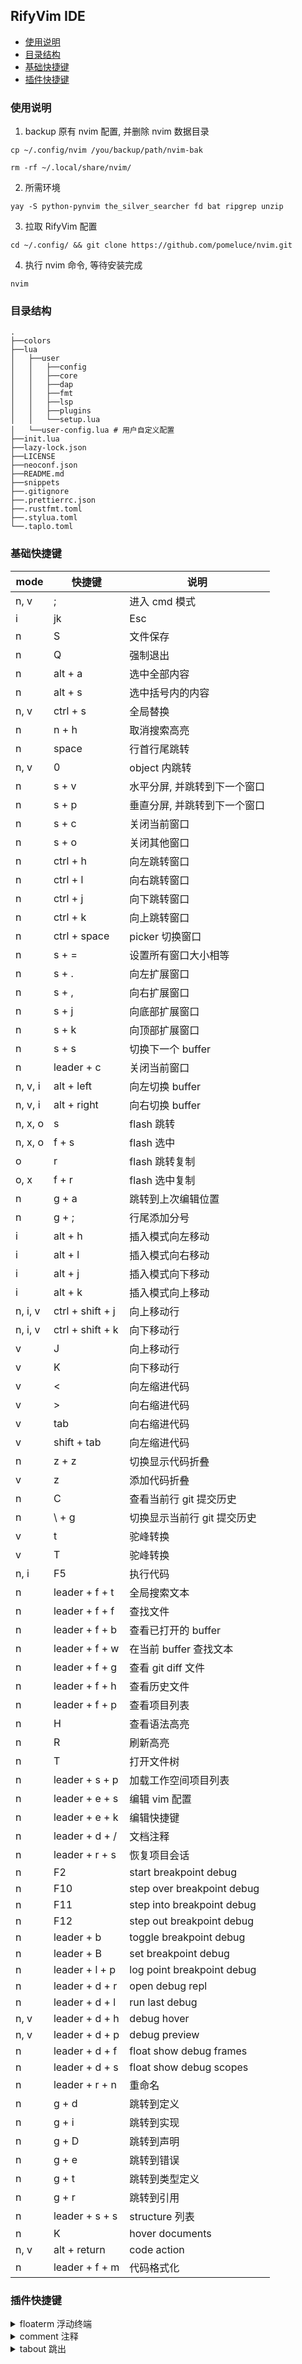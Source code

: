 ## RifyVim IDE

<!-- markdown-toc GFM -->

* [使用说明](#使用说明)
* [目录结构](#目录结构)
* [基础快捷键](#基础快捷键)
* [插件快捷键](#插件快捷键)

<!-- markdown-toc -->

### 使用说明

1. backup 原有 nvim 配置, 并删除 nvim 数据目录

```
cp ~/.config/nvim /you/backup/path/nvim-bak

rm -rf ~/.local/share/nvim/
```

2. 所需环境

```
yay -S python-pynvim the_silver_searcher fd bat ripgrep unzip
```

3. 拉取 RifyVim 配置

```shell
cd ~/.config/ && git clone https://github.com/pomeluce/nvim.git
```

4. 执行 nvim 命令, 等待安装完成

```
nvim
```

### 目录结构

```
.
├──colors
├──lua
│   ├──user
│   │   ├──config
│   │   ├──core
│   │   ├──dap
│   │   ├──fmt
│   │   ├──lsp
│   │   ├──plugins
│   │   └──setup.lua
│   └──user-config.lua # 用户自定义配置
├──init.lua
├──lazy-lock.json
├──LICENSE
├──neoconf.json
├──README.md
├──snippets
├──.gitignore
├──.prettierrc.json
├──.rustfmt.toml
├──.stylua.toml
└──.taplo.toml
```

### 基础快捷键

| mode    | 快捷键           | 说明                         |
| ------- | ---------------- | ---------------------------- |
| n, v    | ;                | 进入 cmd 模式                |
| i       | jk               | Esc                          |
| n       | S                | 文件保存                     |
| n       | Q                | 强制退出                     |
| n       | alt + a          | 选中全部内容                 |
| n       | alt + s          | 选中括号内的内容             |
| n, v    | ctrl + s         | 全局替换                     |
| n       | n + h            | 取消搜索高亮                 |
| n       | space            | 行首行尾跳转                 |
| n, v    | 0                | object 内跳转                |
| n       | s + v            | 水平分屏, 并跳转到下一个窗口 |
| n       | s + p            | 垂直分屏, 并跳转到下一个窗口 |
| n       | s + c            | 关闭当前窗口                 |
| n       | s + o            | 关闭其他窗口                 |
| n       | ctrl + h         | 向左跳转窗口                 |
| n       | ctrl + l         | 向右跳转窗口                 |
| n       | ctrl + j         | 向下跳转窗口                 |
| n       | ctrl + k         | 向上跳转窗口                 |
| n       | ctrl + space     | picker 切换窗口              |
| n       | s + =            | 设置所有窗口大小相等         |
| n       | s + .            | 向左扩展窗口                 |
| n       | s + ,            | 向右扩展窗口                 |
| n       | s + j            | 向底部扩展窗口               |
| n       | s + k            | 向顶部扩展窗口               |
| n       | s + s            | 切换下一个 buffer            |
| n       | leader + c       | 关闭当前窗口                 |
| n, v, i | alt + left       | 向左切换 buffer              |
| n, v, i | alt + right      | 向右切换 buffer              |
| n, x, o | s                | flash 跳转                   |
| n, x, o | f + s            | flash 选中                   |
| o       | r                | flash 跳转复制               |
| o, x    | f + r            | flash 选中复制               |
| n       | g + a            | 跳转到上次编辑位置           |
| n       | g + ;            | 行尾添加分号                 |
| i       | alt + h          | 插入模式向左移动             |
| i       | alt + l          | 插入模式向右移动             |
| i       | alt + j          | 插入模式向下移动             |
| i       | alt + k          | 插入模式向上移动             |
| n, i, v | ctrl + shift + j | 向上移动行                   |
| n, i, v | ctrl + shift + k | 向下移动行                   |
| v       | J                | 向上移动行                   |
| v       | K                | 向下移动行                   |
| v       | <                | 向左缩进代码                 |
| v       | >                | 向右缩进代码                 |
| v       | tab              | 向右缩进代码                 |
| v       | shift + tab      | 向左缩进代码                 |
| n       | z + z            | 切换显示代码折叠             |
| v       | z                | 添加代码折叠                 |
| n       | C                | 查看当前行 git 提交历史      |
| n       | \ + g            | 切换显示当前行 git 提交历史  |
| v       | t                | 驼峰转换                     |
| v       | T                | 驼峰转换                     |
| n, i    | F5               | 执行代码                     |
| n       | leader + f + t   | 全局搜索文本                 |
| n       | leader + f + f   | 查找文件                     |
| n       | leader + f + b   | 查看已打开的 buffer          |
| n       | leader + f + w   | 在当前 buffer 查找文本       |
| n       | leader + f + g   | 查看 git diff 文件           |
| n       | leader + f + h   | 查看历史文件                 |
| n       | leader + f + p   | 查看项目列表                 |
| n       | H                | 查看语法高亮                 |
| n       | R                | 刷新高亮                     |
| n       | T                | 打开文件树                   |
| n       | leader + s + p   | 加载工作空间项目列表         |
| n       | leader + e + s   | 编辑 vim 配置                |
| n       | leader + e + k   | 编辑快捷键                   |
| n       | leader + d + /   | 文档注释                     |
| n       | leader + r + s   | 恢复项目会话                 |
| n       | F2               | start breakpoint debug       |
| n       | F10              | step over breakpoint debug   |
| n       | F11              | step into breakpoint debug   |
| n       | F12              | step out breakpoint debug    |
| n       | leader + b       | toggle breakpoint debug      |
| n       | leader + B       | set breakpoint debug         |
| n       | leader + l + p   | log point breakpoint debug   |
| n       | leader + d + r   | open debug repl              |
| n       | leader + d + l   | run last debug               |
| n, v    | leader + d + h   | debug hover                  |
| n, v    | leader + d + p   | debug preview                |
| n       | leader + d + f   | float show debug frames      |
| n       | leader + d + s   | float show debug scopes      |
| n       | leader + r + n   | 重命名                       |
| n       | g + d            | 跳转到定义                   |
| n       | g + i            | 跳转到实现                   |
| n       | g + D            | 跳转到声明                   |
| n       | g + e            | 跳转到错误                   |
| n       | g + t            | 跳转到类型定义               |
| n       | g + r            | 跳转到引用                   |
| n       | leader + s + s   | structure 列表               |
| n       | K                | hover documents              |
| n, v    | alt + return     | code action                  |
| n       | leader + f + m   | 代码格式化                   |

### 插件快捷键

<details>
<summary style="cursor: pointer;">floaterm 浮动终端</summary>

| mode | 快捷键   | 说明                   |
| ---- | -------- | ---------------------- |
| n    | ctrl + b | 打开数据库 ui          |
| n    | ctrl + p | 打开 ranger 文件管理器 |
| n    | ctrl + t | 打开浮动终端           |

</details>

<details>
<summary style="cursor: pointer;">comment 注释</summary>

| mode  | 快捷键              | 说明     |
| ----- | ------------------- | -------- |
| n, v  | leader + /          | 单行注释 |
| n , v | leader + leader + / | 多行注释 |

</details>

<details>
<summary style="cursor: pointer;">tabout 跳出</summary>

| mode | 快捷键   | 说明          |
| ---- | -------- | ------------- |
| i    | ctrl + t | tab 功能      |
| i    | ctrl + d | 反向 tab 功能 |

</details>
